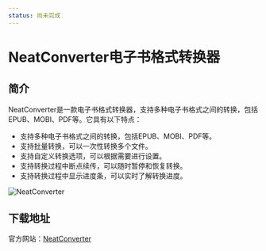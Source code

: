 ```yaml
---
status: 尚未完成
---
```

# NeatConverter电子书格式转换器 

## 简介

NeatConverter是一款电子书格式转换器，支持多种电子书格式之间的转换，包括EPUB、MOBI、PDF等。它具有以下特点：

- 支持多种电子书格式之间的转换，包括EPUB、MOBI、PDF等。
- 支持批量转换，可以一次性转换多个文件。
- 支持自定义转换选项，可以根据需要进行设置。
- 支持转换过程中断点续传，可以随时暂停和恢复转换。
- 支持转换过程中显示进度条，可以实时了解转换进度。

![NeatConverter](https://www.neat-reader.cn/express/img/download/converter.jpg)

## 下载地址

官方网站：[NeatConverter](https://www.neat-reader.cn/downloads/converter)



